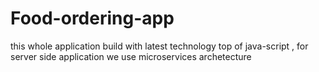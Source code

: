 # Food-ordering-app
this whole application build with latest technology top of java-script , for server side application we use microservices archetecture
